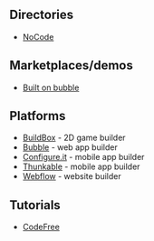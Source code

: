 ## Directories

* [NoCode](http://www.nocode.tech/) 

## Marketplaces/demos

* [Built on bubble](http://builtonbubble.com/)

## Platforms

* [BuildBox](https://www.buildbox.com/) - 2D game builder
* [Bubble](https://bubble.is) - web app builder
* [Configure.it](http://www.configure.it/) - mobile app builder
* [Thunkable](http://thunkable.com/) - mobile app builder
* [Webflow](http://webflow.com) - website builder



## Tutorials

* [CodeFree](https://codefree.co/ph)



